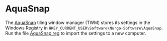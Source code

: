 # AquaSnap

The [AquaSnap](https://www.nurgo-software.com/products/aquasnap) tiling window manager (TWM) stores its settings in the Windows Registry in `HKEY_CURRENT_USER\Software\Nurgo-Software\AquaSnap`. Run the file [AquaSnap.reg](AquaSnap.reg) to import the settings to a new computer.
